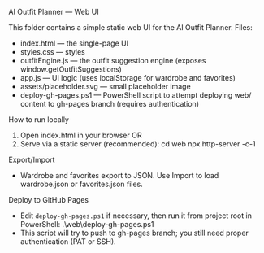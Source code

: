 AI Outfit Planner — Web UI

This folder contains a simple static web UI for the AI Outfit Planner. Files:
- index.html — the single-page UI
- styles.css — styles
- outfitEngine.js — the outfit suggestion engine (exposes window.getOutfitSuggestions)
- app.js — UI logic (uses localStorage for wardrobe and favorites)
- assets/placeholder.svg — small placeholder image
- deploy-gh-pages.ps1 — PowerShell script to attempt deploying web/ content to gh-pages branch (requires authentication)

How to run locally
1. Open index.html in your browser OR
2. Serve via a static server (recommended):
   cd web
   npx http-server -c-1

Export/Import
- Wardrobe and favorites export to JSON. Use Import to load wardrobe.json or favorites.json files.

Deploy to GitHub Pages
- Edit `deploy-gh-pages.ps1` if necessary, then run it from project root in PowerShell:
  .\web\deploy-gh-pages.ps1
- This script will try to push to gh-pages branch; you still need proper authentication (PAT or SSH).
